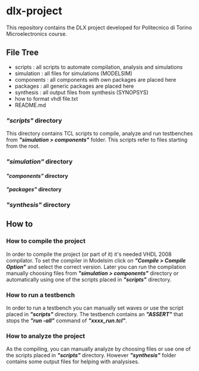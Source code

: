 # dlx-project

This repository contains the DLX project developed for Politecnico di Torino Microelectronics course.

## File Tree
* scripts : all scripts to automate compilation, analysis and simulations
* simulation : all files for simulations (MODELSIM)
 * components : all components with own packages are placed here<!--* others : all not vhdl files are placed here-->
 * packages : all generic packages are placed here
* synthesis : all output files from synthesis (SYNOPSYS)
* how to format vhdl file.txt
* README.md

### __*"scripts"*__ directory

This directory contains TCL scripts to compile, analyze and run testbenches from __*"simulation > components"*__ folder.
This scripts refer to files starting from the root.

### __*"simulation"*__ directory

#### __*"components"*__ directory
#### __*"packages"*__ directory

### __*"synthesis"*__ directory

## How to

### How to compile the project

In order to compile the project (or part of it) it's needed VHDL 2008 compilator.
To set the compiler in Modelsim click on __*"Compile > Compile Option"*__ and select the correct version.
Later you can run the compilation manually choosing files from __*"simulation > components"*__ directory or automatically using one of the scripts placed in __*"scripts"*__ directory.

### How to run a testbench

In order to run a testbench you can manually set waves or use the script placed in __*"scripts"*__ directory.
The testbench contains an __*"ASSERT"*__ that stops the __*"run -all"*__ command of __*"xxxx_run.tcl"*__.

### How to analyze the project

As the compiling, you can manually analyze by choosing files or use one of the scripts placed in __*"scripts"*__ directory.
However __*"synthesis"*__ folder contains some output files for helping with analysises.